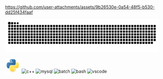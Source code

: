 


https://github.com/user-attachments/assets/9b26530e-0a54-48f5-b530-dd25f434faaf

<picture>
  <source
    media="(prefers-color-scheme: dark)"
    srcset="https://raw.githubusercontent.com/platane/snk/output/github-contribution-grid-snake-dark.svg"
  />
  <source
    media="(prefers-color-scheme: light)"
    srcset="https://raw.githubusercontent.com/platane/snk/output/github-contribution-grid-snake.svg"
  />
  <img
    alt="github contribution grid snake animation"
    src="https://raw.githubusercontent.com/platane/snk/output/github-contribution-grid-snake.svg"
  />
</picture>
<p align="left"> 
    <img src="https://raw.githubusercontent.com/devicons/devicon/master/icons/python/python-original.svg" alt="python" width="50" height="50"/> 
      <img src="https://cdn.worldvectorlogo.com/logos/c.svg" alt="c++" width="50" height="50"/> 
        <img src="https://www.vectorlogo.zone/logos/mysql/mysql-official.svg" alt="mysql" width="50" height="50"/> 
            <img src="https://www.svgrepo.com/show/375549/batch.svg" alt="batch" width="50" height="50"/> 
               <img src="https://www.svgrepo.com/show/353478/bash-icon.svg" alt="bash" width="50" height="50"/> 
                  <img src="https://www.svgrepo.com/show/452129/vs-code.svg" alt="vscode" width="50" height="50"/> 



</p>
